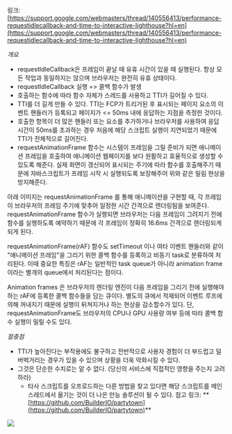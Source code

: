 링크: [https://support.google.com/webmasters/thread/140556413/performance-requestidlecallback-and-time-to-interactive-lighthouse?hl=en](https://support.google.com/webmasters/thread/140556413/performance-requestidlecallback-and-time-to-interactive-lighthouse?hl=en)

*개요* 
- requestIdleCallback은 프레임이 끝날 때 유휴 시간이 있을 때 실행된다. 항상 모든 작업과 동일하지는 않으며 브라우저는 완전히 유휴 상태이다.
- requestIdleCallback 실행 => 콜백 함수가 발생
- 호출하는 함수에 따라 함수 자체가 스레드를 사용하고 TTI가 길어질 수 있다.
- TTI를 더 길게 만들 수 있다. TTI는 FCP가 트리거된 후 표시되는 페이지 요소의 이벤트 핸들러가 등록되고  페이지가 <= 50ms 내에 응답하는 지점을 측정한 것이다.
- 호출한 항목이 더 많은 핸들러 또는 요소를 추가하거나 브라우저를 사용하여 응답 시간이 50ms를 초과하는 경우 처음에 해당 스크립트 실행이 지연되었기 때문에 TTI가 전체적으로 길어진다.
- requestAnimationFrame 함수는 시스템이 프레임을 그릴 준비가 되면 애니메이션 프레임을 호출하여 애니메이션 웹페이지를 보다 원활하고 효율적으로 생성할 수 있도록 해준다. 실제 화면이 갱신되어 표시되는 주기에 따라 함수를 호출해주기 때문에 자바스크립트가 프레임 시작 시 실행되도록 보장해주어 위와 같은 밀림 현상을 방지해준다.

아래 이미지는 requestAnimationFrame 를 통해 애니메이션을 구현할 때, 각 프레임이 브라우저의 프레임 주기에 맞추어 일정한 시간 간격으로 렌더링됨을 보여준다. requestAnimationFrame 함수가 실행되면 브라우저는 다음 프레임이 그려지기 전에 함수를 실행하도록 예약하기 때문에 각 프레임이 정확히 16.6ms 간격으로 렌더링되게 되게 된다.

requestAnimationFrame(rAF) 함수도 setTimeout 이나 여타 이벤트 핸들러와 같이 "애니메이션 프레임"을 그리기 위한 콜백 함수를 등록하고 비동기 task로 분류하여 처리된다. 이때 중요한 특징은 rAF는 일반적인 task queue가 아니라 animation frame이라는 별개의 queue에서 처리된다는 점이다.

Animation frames 은 브라우저의 렌더링 엔진이 다음 프레임을 그리기 전에 실행해야 하는 rAF에 등록한 콜백 함수들을 담는 큐이다. 별도의 큐에서 적재되어 이벤트 루프에 의해 꺼내지기 때문에 실행이 뒤쳐지거나 하는 현상을 감소할수가 있다. 단, requestAnimationFrame도 브라우저의 CPU나 GPU 사용량 여부 등에 따라 콜백 함수 실행이 밀릴 수도 있다.

*절충점* 
- TTI가 높아진다는 부작용에도 불구하고 전반적으로 사용자 경험이 더 부드럽고 덜 버벅거리는 경우가 있을 수 있으며 상황을 더욱 악화시킬 수  있다.
- 그것은 단순한 수치로는 알 수 없다. (당신의 서비스에 직접적인 영향을 주는지 고려하라)
	- 타사 스크립트를 오프로드하는 다른 방법을 찾고 있다면 해당 스크립트를 메인 스레드에서 옮기는 것이 더 나은 만능 솔루션이 될 수 있다. 참고 링크: ** [https://github.com/BuilderIO/partytown](https://github.com/BuilderIO/partytown)**



**![](https://lh7-us.googleusercontent.com/w_WYlB3N1FXpoaCjP41XX5id8aRsDq16YhPElYYaD0GgZwrm59WA12cggkssMxfoyzQbKL51xaSRkOg84qKs7FNAbJUazJuUk7EdOiQTo1DJu8Gb2zppUw_sqUqsvDwe1UEQdomccD8b2bYWeEyJzDw)**

